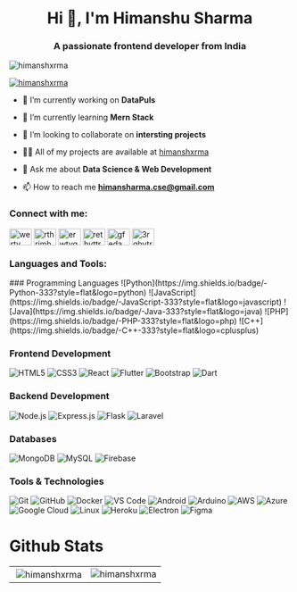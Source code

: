 <h1 align="center">Hi 👋, I'm Himanshu Sharma</h1>
<h3 align="center">A passionate frontend developer from India</h3>

<p align="left"> <img src="https://komarev.com/ghpvc/?username=himansharma17&label=Profile%20views&color=0e75b6&style=flat" alt="himanshxrma" /> </p>

<p align="left"> <a href="https://github.com/ryo-ma/github-profile-trophy"><img src="https://github-profile-trophy.vercel.app/?username=himanshxrma" alt="himanshxrma" /></a> </p>

- 🔭 I’m currently working on **DataPuls**

- 🌱 I’m currently learning **Mern Stack**

- 👯 I’m looking to collaborate on **intersting projects**

- 👨‍💻 All of my projects are available at [himanshxrma](https://himanshxrma.github.io/Portfolio/)

- 💬 Ask me about **Data Science & Web Development**

- 📫 How to reach me **himansharma.cse@gmail.com**

<h3 align="left">Connect with me:</h3>
<p align="left">
<a href="https://dev.to/werty" target="blank"><img align="center" src="https://raw.githubusercontent.com/rahuldkjain/github-profile-readme-generator/master/src/images/icons/Social/devto.svg" alt="werty" height="30" width="40" /></a>
<a href="https://linkedin.com/in/rthrjmhgtrf" target="blank"><img align="center" src="https://raw.githubusercontent.com/rahuldkjain/github-profile-readme-generator/master/src/images/icons/Social/linked-in-alt.svg" alt="rthrjmhgtrf" height="30" width="40" /></a>
<a href="https://www.codechef.com/users/erwtygf" target="blank"><img align="center" src="https://cdn.jsdelivr.net/npm/simple-icons@3.1.0/icons/codechef.svg" alt="erwtygf" height="30" width="40" /></a>
<a href="https://www.hackerrank.com/rethyttr" target="blank"><img align="center" src="https://raw.githubusercontent.com/rahuldkjain/github-profile-readme-generator/master/src/images/icons/Social/hackerrank.svg" alt="rethyttr" height="30" width="40" /></a>
<a href="https://www.leetcode.com/gfedawqrt" target="blank"><img align="center" src="https://raw.githubusercontent.com/rahuldkjain/github-profile-readme-generator/master/src/images/icons/Social/leet-code.svg" alt="gfedawqrt" height="30" width="40" /></a>
<a href="https://www.hackerearth.com/3rqhytre" target="blank"><img align="center" src="https://raw.githubusercontent.com/rahuldkjain/github-profile-readme-generator/master/src/images/icons/Social/hackerearth.svg" alt="3rqhytre" height="30" width="40" /></a>
</p>

<h3 align="left">Languages and Tools:</h3>
### Programming Languages
![Python](https://img.shields.io/badge/-Python-333?style=flat&logo=python)
![JavaScript](https://img.shields.io/badge/-JavaScript-333?style=flat&logo=javascript)
![Java](https://img.shields.io/badge/-Java-333?style=flat&logo=java)
![PHP](https://img.shields.io/badge/-PHP-333?style=flat&logo=php)
![C++](https://img.shields.io/badge/-C++-333?style=flat&logo=cplusplus)




### Frontend Development
![HTML5](https://img.shields.io/badge/-HTML5-333?style=flat&logo=html5)
![CSS3](https://img.shields.io/badge/-CSS3-333?style=flat&logo=css3)
![React](https://img.shields.io/badge/-React-333?style=flat&logo=react)
![Flutter](https://img.shields.io/badge/-Flutter-333?style=flat&logo=flutter)
![Bootstrap](https://img.shields.io/badge/-Bootstrap-333?style=flat&logo=bootstrap)
![Dart](https://img.shields.io/badge/-Dart-333?style=flat&logo=dart)

### Backend Development
![Node.js](https://img.shields.io/badge/-Node.js-333?style=flat&logo=node.js)
![Express.js](https://img.shields.io/badge/-Express.js-333?style=flat&logo=express)
![Flask](https://img.shields.io/badge/-Flask-333?style=flat&logo=flask)
![Laravel](https://img.shields.io/badge/-Laravel-333?style=flat&logo=laravel)

### Databases
![MongoDB](https://img.shields.io/badge/-MongoDB-333?style=flat&logo=mongodb)
![MySQL](https://img.shields.io/badge/-MySQL-333?style=flat&logo=mysql)
![Firebase](https://img.shields.io/badge/-Firebase-333?style=flat&logo=firebase)

### Tools & Technologies
![Git](https://img.shields.io/badge/-Git-333?style=flat&logo=git)
![GitHub](https://img.shields.io/badge/-GitHub-333?style=flat&logo=github)
![Docker](https://img.shields.io/badge/-Docker-333?style=flat&logo=docker)
![VS Code](https://img.shields.io/badge/-VS_Code-333?style=flat&logo=visual-studio-code)
![Android](https://img.shields.io/badge/-Android-333?style=flat&logo=android)
![Arduino](https://img.shields.io/badge/-Arduino-333?style=flat&logo=arduino)
![AWS](https://img.shields.io/badge/-AWS-333?style=flat&logo=amazon-aws)
![Azure](https://img.shields.io/badge/-Azure-333?style=flat&logo=microsoft-azure)
![Google Cloud](https://img.shields.io/badge/-Google_Cloud-333?style=flat&logo=google-cloud)
![Linux](https://img.shields.io/badge/-Linux-333?style=flat&logo=linux)
![Heroku](https://img.shields.io/badge/-Heroku-333?style=flat&logo=heroku)
![Electron](https://img.shields.io/badge/-Electron-333?style=flat&logo=electron)
![Figma](https://img.shields.io/badge/-Figma-333?style=flat&logo=figma)

# Github Stats
<table>
  <tr>
    <td>
      &nbsp;<img align="center" src="https://github-readme-stats.vercel.app/api?username=himanshxrma&show_icons=true&locale=en" alt="himanshxrma" />
    </td>
    <td>
<img align="center" src="https://github-readme-streak-stats.herokuapp.com/?user=himanshxrma&" alt="himanshxrma" />    </td>
  </tr>
</table>
